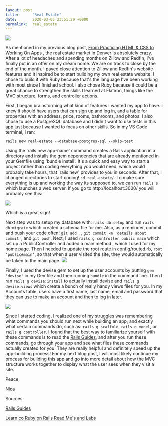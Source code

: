 ```yaml
---
layout: post
title:      "Real Estate"
date:       2020-03-05 23:51:29 +0000
permalink:  real_estate
---
```



![](https://bostonpads.com/wp-content/uploads/2019/12/Looking-to-Become-a-Real-Estate-Agent-in-Boston-Heres-Everything-You-Need-to-Know-1.jpg)


As mentioned in my previous blog post, [From Practicing HTML & CSS to Working On Apps](https://nicaa0695.github.io/from_practicing_html_and_css_to_working_on_apps)
, the real estate market in Denver is absolutely crazy. After a lot of headaches and spending months on Zillow and Redfin, I've finally put in an offer on my dream home. We are on track to close by the end of the month. I payed close attention to Zillow and Redfin's website features and it inspired be to start building my own real estate website. I chose to build it with Ruby because that's the language I've been working with most since I finished school. I also chose Ruby because it could be a great chance to strengthen the skills I learned at Flatiron, things like the MVC structure, forms, and controller actions.

First, I began brainstorming what kind of features I wanted my app to have. I knew it should have users that can sign up and log in, and a table for properties with an address, price, rooms, bathrooms, and photos. I also chose to use a PostgreSQL database and I didn't want to use tests in this app just because I wanted to focus on other skills. So in my VS Code terminal, I ran:

`rails new real-estate --database-postgres-sql --skip-test`

Using the 'rails new app-name' command creates a Rails application in a directory and installs the gem dependencies that are already mentioned in your Gemfile using 'bundle install'. It's a quick and easy way to start a project rather than coding everything you would need, which would probably take hours, that 'rails new' provides to you in seconds. After that, I changed directories to start coding! `cd real-estate/`. To make sure everything is up and working the way its supposed to, we can run `rails s` which launches a web server. If you go to http://localhost:3000/ you will probably see this: 

![](https://sahilthakur7blog.files.wordpress.com/2017/11/rails-splash-page.jpg?w=648)

Which is a great sign!

Next step was to setup my database with: `rails db:setup` and run `rails db:migrate` which created a schema file for me. Also, as a reminder, commit and push your code often! `git add .`, `git commit -m 'details about commit'`, and `git push`.
Next, I used `rails g controller public main` which set up a PublicController and added a main method , which I used for my home page. Then I needed to update the root route in config/routed.rb, `root 'public#main'`, so that when a user visited the site, they would automatically be taken to the main page. 
![](https://www.callicoder.com/assets/images/post/large/getting-started-with-node-js-simple-hello-world-web-server.jpg)

Finally, I used the devise gem to set up the user accounts by putting `gem 'devise'` in my Gemfile and then running `bundle` in the command line. Then I ran `rails g devise:install` to actually install devise and `rails g devise:views` which create a bunch of really handy views files for you. In my Accounts table, users have a first name, last name, email and password that they can use to make an account and then to log in later. 

![](https://www.tutorialrepublic.com/snippets/designs/simple-sign-up-form-with-blue-background.png)

Since I started coding, I realized one of my struggles was remembering what commands you should run next while building an app, and exactly what certain commands do, such as: `rails g scaffold`, `rails g model`, or `rails g controller`. I found that the best way to familiarize yourself with these commands is to read the [Rails Guides](https://guides.rubyonrails.org/command_line.html), and after you run these commands, go through your app and see what files these commands actually created for you. They are really helpful and definitely speed up the app-building process!  For my next blog post, I will most likely continue my process for building this app and go into more detail about how the MVC structure works together to display what the user sees when they visit a site. 

Peace,

Nica

Sources: 

[Rails Guides](https://guides.rubyonrails.org/command_line.html)

[Learn.co Ruby on Rails Read Me's and Labs](https://learn.co/tracks/online-software-engineering-structured/rails/introduction-to-rails/intro-to-rails)


